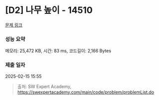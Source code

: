 # [D2] 나무 높이 - 14510 

[문제 링크](https://swexpertacademy.com/main/code/problem/problemDetail.do?contestProbId=AYFofW8qpXYDFAR4) 

### 성능 요약

메모리: 25,472 KB, 시간: 83 ms, 코드길이: 2,166 Bytes

### 제출 일자

2025-02-15 15:55



> 출처: SW Expert Academy, https://swexpertacademy.com/main/code/problem/problemList.do